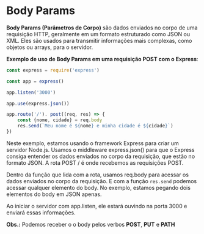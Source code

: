 # Body Params

**Body Params (Parâmetros de Corpo)** são dados enviados no corpo de uma requisição HTTP, geralmente em um formato estruturado como JSON ou XML. Eles são usados para transmitir informações mais complexas, como objetos ou arrays, para o servidor.

**Exemplo de uso de Body Params em uma requisição POST com o Express**:

```javascript
const express = require('express')

const app = express()

app.listen('3000')

app.use(express.json())

app.route('/'). post((req, res) => {
    const {nome, cidade} = req.body
    res.send(`Meu nome é ${nome} e minha cidade é ${cidade}`)
})
```

Neste exemplo, estamos usando o framework Express para criar um servidor Node.js. Usamos o middleware express.json() para que o Express consiga entender os dados enviados no corpo da requisição, que estão no formato JSON. A rota POST / é onde recebemos as requisições POST.

Dentro da função que lida com a rota, usamos req.body para acessar os dados enviados no corpo da requisição.
E com a função `res.send` podemos acessar qualquer elemento do body. No exemplo, estamos pegando dois elementos do body em JSON apenas.

Ao iniciar o servidor com app.listen, ele estará ouvindo na porta 3000 e enviará essas informações.

**Obs.:** Podemos receber o o body pelos verbos **POST**, **PUT** e **PATH**
